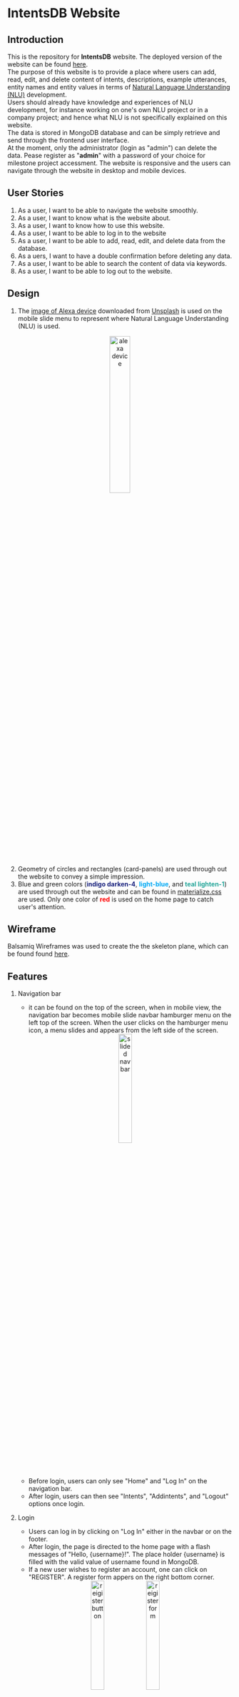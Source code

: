 # **IntentsDB Website**

## Introduction
This is the repository for **IntentsDB** website.
The deployed version of the website can be found [here](https://milestone3-lily.herokuapp.com/).<br/>
The purpose of this website is to provide a place where users can add, read, edit, and delete content of intents, descriptions, example utterances, entity names and entity values in terms of [Natural Language Understanding (NLU)](https://en.wikipedia.org/wiki/Natural-language_understanding) development.<br/>
Users should already have knowledge and experiences of NLU development, for instance working on one's own NLU project or in a company project; and hence what NLU is not specifically explained on this website.</br>
The data is stored in MongoDB database and can be simply retrieve and send through the frontend user interface.<br/>
At the moment, only the administrator (login as "admin") can delete the data. Pease register as "<strong>admin</strong>" with a password of your choice for milestone project accessment.
The website is responsive and the users can navigate through the website in desktop and mobile devices.

## User Stories
1. As a user, I want to be able to navigate the website smoothly.
2. As a user, I want to know what is the website about.
3. As a user, I want to know how to use this website.
4. As a user, I want to be able to log in to the website
5. As a user, I want to be able to add, read, edit, and delete data from the database.
6. As a uers, I want to have a double confirmation before deleting any data.
7. As a user, I want to be able to search the content of data via keywords.
8. As a user, I want to be able to log out to the website.

## Design
1. The [image of Alexa device](https://unsplash.com/photos/39MVKfRm3TA) downloaded from [Unsplash](https://unsplash.com/) is used on the mobile slide menu to represent where Natural Language Understanding (NLU) is used.</br>
<center><img src="static/images/alexa.jpg" alt="alexa device" width=30% height="30%"></center>

2. Geometry of circles and rectangles (card-panels) are used through out the website to convey a simple impression.
3. Blue and green colors (<strong style="color:#1a237e">indigo darken-4</strong>, <strong style="color:#03a9f4">light-blue</strong>, and <strong style="color:#26a69a">teal lighten-1</strong>) are used through out the website and can be found in [materialize.css](https://materializecss.com/color.html) are used. Only one color of <strong style="color:red">red</strong> is used on the home page to catch user's attention.


## Wireframe
Balsamiq Wireframes was used to create the the skeleton plane, which can be found found [here](wireframe.md).

## Features
1. Navigation bar
    - it can be found on the top of the screen, when in mobile view, the navigation bar becomes mobile slide navbar hamburger menu on the left top of the screen. When the user clicks on the hamburger menu icon, a menu slides and appears from the left side of the screen.</br>
    <center><img src="readme-images/mobile-slide-navbar.jpg" alt="slided navbar" width=25% height="25%"></center></br>

    - Before login, users can only see "Home" and "Log In" on the navigation bar.
    - After login, users can then see "Intents", "Addintents", and "Logout" options once login.

2. Login
    - Users can log in by clicking on "Log In" either in the navbar or on the footer.
    - After login, the page is directed to the home page with a flash messages of "Hello, {username}!". The place holder {username} is filled with the valid value of username found in MongoDB. 
    - If a new user wishes to register an account, one can click on "REGISTER". A register form appers on the right bottom corner.</br>
    <center>
        <img src="readme-images/register-button.jpg" alt="reigister button" width=25% height="25%">
        <img src="readme-images/register-form.jpg" alt="reigister form" width=25% height="25%">
    </center></br>

    - After register, the page is directed to the home page with a flash messages of "you are now registered".

3. Intents
    - Users can see a list of intents that were saved previously.
    - Users can keywords search the data by typing any keywords without minimal length in the search input field and click on the "SEARCH" button.
    - Users can reset the entered keywords by clicking on the "RESET" button.</br>
    <center><img src="readme-images/keyword-search.jpg" alt="keyword search" width=30% height="30%"></center></br>
    
    - If a keyword is not found, a flash message of "no result" is shown on the top of the screen. Click on "RESET" to go back to the "Intents" page.</br>
    <center><img src="readme-images/no-result.jpg" alt="no result" width=30% height="30%"></center></br>

    - When user click on the intent name, a card panel pops out to show the details of the data, including description, example, entity name and entity value.
    <center>
        <img src="readme-images/intent-name.jpg" alt="intent name" width=30% height="30%">
        <img src="readme-images/intent-panel.jpg" alt="intent content" width=30% height="30%">
    </center></br>

    - As users, you can edit the intent by clicking "EDIT" button. However, the "DELETE" button is deactivated.</br>
    <center><img src="readme-images/user-delete.jpg" alt="delete button for non-admin users" width=30% height="30%"></center></br>
    
    - As "admin", you can edit the intent by clicking "EDIT" button and delete the intent by click on the "DELETE" button.</br>
    <center><img src="readme-images/admin-delete.jpg" alt="delete button for admin" width=30% height="30%"></center></br>
    
    - A window will pop out once clicking on the "DELETE" button to ask for confirmation of deleting the specific intent. Admin can either select "NO" or "DELETE".</br>
    <center><img src="readme-images/confirmation-delete.jpg" alt="confirmation before deleting" width=30% height="30%"></center></br>
    
    - After deletion, the page is directed to the "Intents" page with a list of intents except for the one which is just removed.

4. EditIntents
    - Users can edit intents on "EditIntents" with 
        - a mandatory intent name
        - a mandatory description
        - five mandatory example utterances
        - optional entity name
        - optional entity values
    - After submitting the edited data by clicking "DONE", the page stays on "AddIntents" page for the user to double check the result.
    - A flash message "intent updated" is shown on the same page once the intent is successfully updated.
    - If the users is satisfied with the edition, click on "INTENTS" to go back to the "Intents" page, where the edition is also modified in the list of intents.

5. AddIntents
    - In AddIntents page, a user can each time add
        - a mandatory new intent, which requires minimum five characters to maximum thirty-five characters. 
        - a mandatory description.
        - ten example utterances, in which five are mandatory.
        - three entity names, which are not mandatory.
        - ten entity values, which are not mandatory.
    - Each value in the input fileds is sent and stored to MongoDB database. 
    - After submit by clicking "SUBMIT" button, the page is directed to "Intents" page, where a user can see the updated list of intents, including the one that was just added to the database.
    - A flash message "intent added" is shown on the "Intents" page once the intent is successfully added.
6. LogOut
    - Users can logout anytime by clicking on "Log Out" either in the navbar or on the footer.
    - Users are directed to the homepage with a flash message "logged out" once logged one out.

7. Page Not found
    - Page-not-found page is directed when a user is searching for a non-exisiting landing page. </br>
    <center><img src="readme-images/page-not-found.jpg" alt="page not found" width=30% height="30%"></center></br>

    - Users can click on "GO HOME" button to be directed back to the home page.

## Development Tools
### Languages
1. Frontend languages are used through out the website.
    - HTML
    - CSS
    - jQuery is used in
        - sidenav
        - fadeOut
        - fadeIn
        - collapsible
        - modal
        - tapTarget
        - floatingActionButton
     
2. Backend langugage is used through out the website.
    - Python is used in
        - setting up the application environment
        - importing python libraries and framework
        - connecting to MongoDB database
        - creating landing pages
        - creating different functions
            - home function
            - login function
            - register function
            - logout function
            - intents function
            - search function
            - add_intent function
            - edit_intent function
            - delete_intent function
            - page_not_found function

### Libraries
1. [Materialize](https://materializecss.com/): Materialize classes and icons are widely used, especially the grid classes to make responsive website.
2. [jQuery](https://jquery.com/): it is used to allow the users to have interactive experiences. 
3. [Python](https://www.python.org/) libraries and framework of
    - [Flask](https://flask.palletsprojects.com/en/1.1.x/) web framwork
    - [Flask-PyMongo](https://flask-pymongo.readthedocs.io/en/latest/) to add methods to MongoDB Collection
    - [bson.objectid](https://pymongo.readthedocs.io/en/stable/api/bson/index.html) to identify IDs in MongoDB
    - [werkzeug.security](https://werkzeug.palletsprojects.com/en/1.0.x/utils/) to use generate_password_hash and check_password_hash

### Other
1. [Balsamiq Wireframes](https://balsamiq.com/) is used to design the wireframe of the website.
2. [Unsplash](https://unsplash.com/) is used to download an [image of Alexa device](https://unsplash.com/photos/39MVKfRm3TA).
3. [RandomKeygen](https://randomkeygen.com/) is used to generate a random secret key.
4. [GitHub](https://github.com/) is used to store the codes.
5. [Gitpod](https://gitpod.io/workspaces/) is used to write, add, commit, and push the codes to the GitHub repository by using git commands. The temporary preview browswer of the website is also used here.
6. [MongoDB](https://www.mongodb.com/) is used to store the data where the methods of "GET" and "POST" on the frontend user interface can connect to.
7. [Heroku](https://dashboard.heroku.com/) is used to connect to GitHub repository and deploy the website automatically.

## Testing
Testing details can be found [here](testing.md).

## Deployment
1. Log into Heroku, click on the created app called "milestone3-lily".
2. Go to the "Setting" tab.</br>
<center><img src="readme-images/heroku-setting.jpg" alt="Heroku setting tab" width=30% height="30%"></center></br>

3. Go to "Config Vars", click on "Reveal Config Vars".</br>
<center><img src="readme-images/heroku-reveal-config.jpg" alt="Heroku reveal config" width=30% height="30%"></center></br>

4. Enter the respective key and values from env.py in the fileds.</br>
<center><img src="readme-images/heroku-config.jpg" alt="Heroku config" width=30% height="30%"></center></br>

5. Go to "Deploy" tab and select "GitHub" in "Deployment method".</br>
<center><img src="readme-images/heroku-connect-github.jpg" alt="Heroku connect to GitHub" width=30% height="30%"></center></br>

6. In "Manual deploy", select the branch to deploy and click on "Deploy Branch".</br>
<center><img src="readme-images/heroku-deploy.jpg" alt="Heroku deploy" width=30% height="30%"></center></br>

7. After successfully deployed, one is able to receive the message of "Your app was successfully deployed". Click on "View" to see the deployed website.</br>
<center><img src="readme-images/heroku-deploy-success.jpg" alt="Heroku deployed successfully" width=30% height="30%"></center></br>


## Credit
1. The inspiration and the functions of this project are learned from the lesson of [Mini Project | Putting It All Together](https://learn.codeinstitute.net/courses/course-v1:CodeInstitute+DCP101+2017_T3/courseware/9e2f12f5584e48acb3c29e9b0d7cc4fe/054c3813e82e4195b5a4d8cd8a99ebaa/) taught by [Code Institue](https://codeinstitute.net/).
2. The codes of [navbar](https://materializecss.com/navbar.html), [mobile navbar](https://materializecss.com/navbar.html), [collapsible](https://materializecss.com/collapsible.html), [model](https://materializecss.com/modals.html), and [tab target](https://materializecss.com/feature-discovery.html) are taken from [Materialize](https://materializecss.com/) and modified according to the specific case.
2. The [image of Alexa device](https://unsplash.com/photos/39MVKfRm3TA) is taken by Andres Urena.
3. I also want to thank Code Institute online tutors and my mentor Spencer for the technical help and ideas.